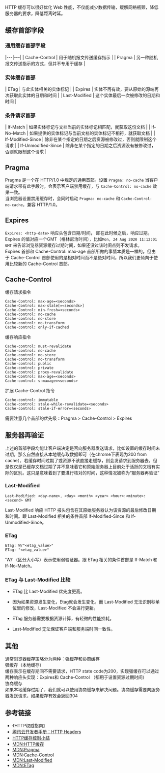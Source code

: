 HTTP 缓存可以很好优化 Web 性能，不仅能减少数据传输，缓解网络瓶颈，降低服务器的要求，降低距离时延。

## 缓存首部字段
### 通用缓存首部字段

|---|---|
| Cache-Control | 用于随机报文传送缓存指示 | 
| Pragma | 另一种随机报文传送指示的方式，但并不专用于缓存 |

### 实体缓存首部

| ETag | 与此实体相关的实体标记 |
| Expires | 实体不再有效，要从原始的源端再次获取此实体的日期和时间 |
| Last-Modified | 这个实体最后一次被修改的日期和时间 |

### 条件请求首部

| If-Match | 如果实体标记与文档当前的实体标记相匹配，就获取这份文档 |
| If-No-Match | 如果提供的实体标记与当前文档的实体标记不相符，就获取文档 | 
| If-Modified-Since | 除非在某个指定的日期之后资源被修改过，否则就限制这个请求 | 
| If-Unmodified-Since | 除非在某个指定的日期之后资源没有被修改过，否则就限制这个请求 |

## Pragma
Pragma 是一个在 HTTP/1.0 中规定的通用首部。设置 `Pragma: no-cache` 当客户端请求带有此字段时，会表示客户端禁用缓存，与 `Cache-Control: no-cache` 效果一致。  
当浏览器设置禁用缓存时，会同时启动 `Pragma: no-cache` 和 `Cache-Control: no-cache`，兼容 HTTP/1.0。

## Expires
`Expires: <http-date>` 响应头包含日期/时间， 即在此时候之后，响应过期。Expires 的值对应一个GMT（格林尼治时间），比如`Mon, 24 Aug 2020 11:12:01 GMT` 来告诉浏览器资源缓存过期时间，如果还没过该时间点则不发请求。  
Expires 首部和 Cache-Control: max-age 首部所做的事情本质是一样的，但由于 Cache-Control 首部使用的是相对时间而不是绝对时间，所以我们更倾向于使用比较新的 Cache-Control 首部。

## Cache-Control
缓存请求指令
```
Cache-Control: max-age=<seconds>
Cache-Control: max-stale[=<seconds>]
Cache-Control: min-fresh=<seconds>
Cache-control: no-cache 
Cache-control: no-store
Cache-control: no-transform
Cache-control: only-if-cached
```

缓存响应指令
```
Cache-control: must-revalidate
Cache-control: no-cache
Cache-control: no-store
Cache-control: no-transform
Cache-control: public
Cache-control: private
Cache-control: proxy-revalidate
Cache-Control: max-age=<seconds>
Cache-control: s-maxage=<seconds>
```

扩展 Cache-Control 指令
```
Cache-control: immutable 
Cache-control: stale-while-revalidate=<seconds>
Cache-control: stale-if-error=<seconds>
```

需要注意几个首部的优先级：Pragma > Cache-Control > Expires

## 服务器再验证
上述的首部字段均能让客户端决定是否向服务器发送请求，比如设置的缓存时间未过期，那么自然直接从本地缓存取数据即可（在chrome下表现为200 from cache），若缓存时间过期了或资源不该直接走缓存，则会发请求到服务器去。但是仅仅是已缓存文档过期了并不意味着它和原始服务器上目前处于活跃的文档有实际的区别。这只是意味着到了要进行核对的时间，这种情况被称为“服务器再验证”

### Last-Modified
```
Last-Modified: <day-name>, <day> <month> <year> <hour>:<minute>:<second> GMT
```
Last-Modified 响应 HTTP 报头包含在其原始服务器认为该资源的最后修改日期和时间。跟 Last-Modified 相关的条件首部 If-Modified-Since 和 If-Unmodified-Since。

### ETag
```
ETag: W/"<etag_value>"
ETag: "<etag_value>"
```
'W/'（区分大小写）表示使用弱验证器。跟 ETag 相关的条件首部是 If-Match 和 If-No-Match。  

### ETag 与 Last-Modified 比较
- ETag 比 Last-Modified 优先度更高。

- 因为如果资源发生变化，Etag就会发生变化。而 Last-Modified 无法识别秒单位里的修改，Last-Modified 不会进行更新。

- ETag 服务器需要根据资源计算，有轻微的性能损耗。

- Last-Modified 无法保证客户端和服务端时间一致性。

## 其他
通常浏览器缓存策略分为两种：强缓存和协商缓存  
强缓存（本地缓存）  
缓存表示在缓存期间不需要请求，HTTP state code为200，实现强缓存可以通过两种响应头实现：Expires和 Cache-Control （都用于设置资源过期时间）  
协商缓存  
如果本地缓存过期了，我们就可以使用协商缓存来解决问题。协商缓存需要向服务器发送请求，如果缓存有效会返回304  

## 参考链接
- 《HTTP权威指南》
- [腾讯云开发者手册：HTTP Headers](https://cloud.tencent.com/developer/chapter/13542)
- [HTTP缓存控制小结](https://imweb.io/topic/5795dcb6fb312541492eda8c)
- [MDN:HTTP缓存](https://developer.mozilla.org/zh-CN/docs/Web/HTTP/Caching_FAQ)
- [MDN:Pragma](https://developer.mozilla.org/zh-CN/docs/Web/HTTP/Headers/Pragma)
- [MDN:Cache-Control](https://developer.mozilla.org/zh-CN/docs/Web/HTTP/Headers/Cache-Control)
- [MDN:Last-Modified](https://developer.mozilla.org/zh-CN/docs/Web/HTTP/Headers/Last-Modified)
- [MDN:ETag](https://developer.mozilla.org/zh-CN/docs/Web/HTTP/Headers/ETag)